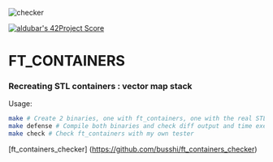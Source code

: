 ![checker](https://github.com/busshi/ft_containers/actions/workflows/checker.yml/badge.svg)

[![aldubar's 42Project Score](https://badge42.herokuapp.com/api/project/aldubar/ft_containers)](https://github.com/JaeSeoKim/badge42)


# FT_CONTAINERS

### Recreating STL containers : vector map stack

Usage:
```bash
make # Create 2 binaries, one with ft_containers, one with the real STL
make defense # Compile both binaries and check diff output and time execution
make check # Check ft_containers with my own tester
```

[ft_containers_checker] (https://github.com/busshi/ft_containers_checker)
